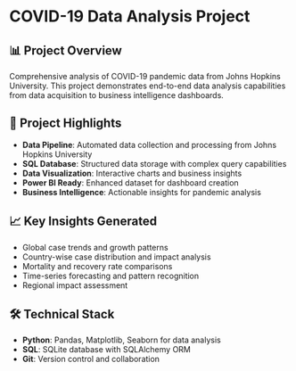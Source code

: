 # COVID-19 Data Analysis Project

## 📊 Project Overview
Comprehensive analysis of COVID-19 pandemic data from Johns Hopkins University. This project demonstrates end-to-end data analysis capabilities from data acquisition to business intelligence dashboards.

## 🎯 Project Highlights
- **Data Pipeline**: Automated data collection and processing from Johns Hopkins University
- **SQL Database**: Structured data storage with complex query capabilities
- **Data Visualization**: Interactive charts and business insights
- **Power BI Ready**: Enhanced dataset for dashboard creation
- **Business Intelligence**: Actionable insights for pandemic analysis

## 📈 Key Insights Generated
- Global case trends and growth patterns
- Country-wise case distribution and impact analysis
- Mortality and recovery rate comparisons
- Time-series forecasting and pattern recognition
- Regional impact assessment

## 🛠️ Technical Stack
- **Python**: Pandas, Matplotlib, Seaborn for data analysis
- **SQL**: SQLite database with SQLAlchemy ORM
- **Git**: Version control and collaboration

